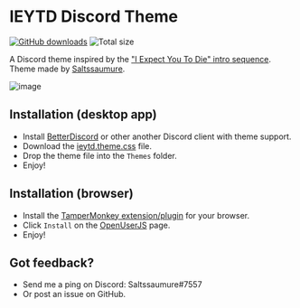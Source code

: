 # IEYTD Discord Theme
[![GitHub downloads](https://img.shields.io/github/downloads/saltssaumure/ieytd-discord-theme/total?color=purple&label=GitHub%20downloads&style=flat-square)](https://github.com/Saltssaumure/ieytd-discord-theme/releases/latest "Latest release")
![Total size](https://img.shields.io/github/repo-size/saltssaumure/ieytd-discord-theme?style=flat-square "Total size")

A Discord theme inspired by the ["I Expect You To Die" intro sequence](https://www.youtube.com/watch?v=ht1ZChKF4Ek). Theme made by [Saltssaumure](https://github.com/Saltssaumure/).

![image](https://user-images.githubusercontent.com/29710355/150716493-d073d3f6-4bcc-4003-ae01-1a1eb820bb71.png)

## Installation (desktop app)
* Install [BetterDiscord](https://github.com/BetterDiscord/Installer) or other another Discord client with theme support.
* Download the [ieytd.theme.css](https://github.com/Saltssaumure/ieytd-discord-theme/releases/latest) file.
* Drop the theme file into the `Themes` folder.
* Enjoy!

## Installation (browser)
* Install the [TamperMonkey extension/plugin](https://openuserjs.org/about/Userscript-Beginners-HOWTO) for your browser.
* Click `Install` on the [OpenUserJS](https://openuserjs.org/scripts/Saltssaumure/IEYTD_Discord_Theme) page.
* Enjoy!

## Got feedback?
* Send me a ping on Discord: Saltssaumure#7557
* Or post an issue on GitHub.


